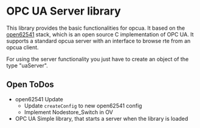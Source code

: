 # OPC UA Server library

This library provides the basic functionalities for opcua. It based on the [open62541](http://www.open62541.org/) stack, which is an open source C implementation of OPC UA. It supports a standard opcua server with an interface to browse rte from an opcua client.

For using the server functionality you just have to create an object of the type "uaServer".

## Open ToDos

* open62541 Update
  * Update `createConfig` to new open62541 config
  * Implement Nodestore_Switch in OV
* OPC UA Simple library, that starts a server when the library is loaded

